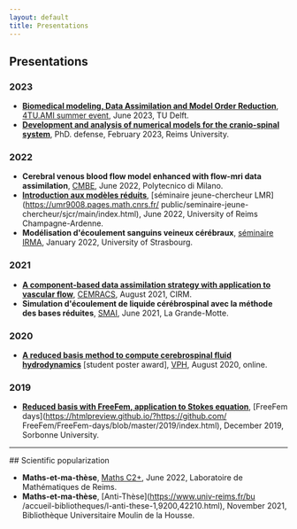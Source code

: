 ```yaml
---
layout: default
title: Presentations
---
```


## Presentations

### 2023

* [**Biomedical modeling, Data Assimilation and Model Order Reduction**](./assets/pres/4tuami.pdf),
[4TU.AMI summer event](https://www.4tu.nl/ami/Agenda-Events/summer-event-2023/),
June 2023, TU Delft.
* [**Development and analysis of numerical models for the cranio-spinal system**](./assets/pres/defense.pdf), 
PhD. defense, February 2023, Reims University.

### 2022
* **Cerebral venous blood flow model enhanced with flow-mri data
assimilation**, [CMBE](https://www.compbiomed.net/2021/),
June 2022, Polytecnico di Milano.
* [**Introduction aux modèles réduits**](./assets/pres/sjc2022.pdf), 
[séminaire jeune-chercheur LMR](https://umr9008.pages.math.cnrs.fr/
public/seminaire-jeune-chercheur/sjcr/main/index.html),
June 2022, University of Reims Champagne-Ardenne.
* **Modélisation d'écoulement sanguins veineux cérébraux**, 
[séminaire IRMA](http://irma.math.unistra.fr/),
January 2022, University of Strasbourg.

### 2021
* [**A component-based data assimilation strategy with application 
to vascular flow**](./assets/pres/cemracs2021.pdf),
[CEMRACS](http://smai.emath.fr/cemracs/cemracs21/), August 2021, CIRM.
* **Simulation d'écoulement de liquide cérébrospinal avec la 
méthode des bases réduites**, 
[SMAI](https://smai2021.math.univ-toulouse.fr/accueil), June 2021, La Grande-Motte.

### 2020
* [**A reduced basis method to compute cerebrospinal 
fluid hydrodynamics**](./assets/pres/vph2020.pdf) [student poster 
award], [VPH](https://vph2020.sciencesconf.org), 
August 2020, online.

### 2019
* [**Reduced basis with FreeFem, application to Stokes 
equation**](./assets/pres/ff2019.pdf), 
[FreeFem days](https://htmlpreview.github.io/?https://github.com/
FreeFem/FreeFem-days/blob/master/2019/index.html),
December 2019, Sorbonne University. 

<hr>
## Scientific popularization

* **Maths-et-ma-thèse**, [Maths C2+](https://www.mathc2plus.fr/), 
June 2022, Laboratoire de Mathématiques de Reims.
* **Maths-et-ma-thèse**, [Anti-Thèse](https://www.univ-reims.fr/bu
/accueil-bibliotheques/l-anti-these-1,9200,42210.html), 
November 2021, Bibliothèque Universitaire Moulin de la Housse.
